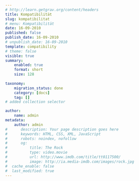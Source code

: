 ```yaml
---
# http://learn.getgrav.org/content/headers
title: Kompatibilität
slug: kompatibilitat
# menu: Kompatibilität
date: 16-09-2010
published: false
publish_date: 16-09-2010
# unpublish_date: 16-09-2010
template: compatibility
# theme: false
visible: true
summary:
    enabled: true
    format: short
    size: 128
       
taxonomy:
    migration_status: done
    category: [docs]
    tag: []
# added collection selector

author:
    name: admin
metadata:
    author: admin
#      description: Your page description goes here
#      keywords: HTML, CSS, XML, JavaScript
#      robots: noindex, nofollow
#      og:
#          title: The Rock
#          type: video.movie
#          url: http://www.imdb.com/title/tt0117500/
#          image: http://ia.media-imdb.com/images/rock.jpg
#  cache_enable: false
#  last_modified: true
---
```



